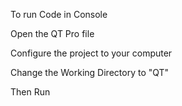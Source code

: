 To run Code in Console


Open the QT Pro file

Configure the project to your computer

Change the Working Directory to "QT"


Then Run

